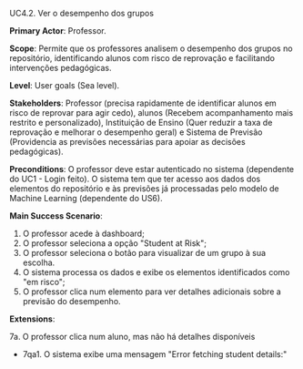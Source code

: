 UC4.2. Ver o desempenho dos grupos

**Primary Actor**: Professor.

**Scope**: Permite que os professores analisem o desempenho dos grupos no repositório, identificando alunos com risco de reprovação e facilitando intervenções pedagógicas.

**Level**: User goals (Sea level).

**Stakeholders**: Professor (precisa rapidamente de identificar alunos em risco de reprovar para agir cedo), alunos (Recebem acompanhamento mais restrito e personalizado), Instituição de Ensino (Quer reduzir a taxa de reprovação e melhorar o desempenho geral) e Sistema de Previsão (Providencia as previsões necessárias para apoiar as decisões pedagógicas).

**Preconditions**: O professor deve estar autenticado no sistema (dependente do UC1 - Login feito). O sistema tem que ter acesso aos dados dos elementos do repositório e às previsões já processadas pelo modelo de Machine Learning (dependente do US6).

**Main Success Scenario**:

1. O professor acede à dashboard;
2. O professor seleciona a opção "Student at Risk";
5. O professor seleciona o botão para visualizar de um grupo à sua escolha.
6. O sistema processa os dados e exibe os elementos identificados como "em risco";
7. O professor clica num elemento para ver detalhes adicionais sobre a previsão do desempenho.

**Extensions**:

7a. O professor clica num aluno, mas não há detalhes disponíveis
- 7qa1. O sistema exibe uma mensagem "Error fetching student details:"

